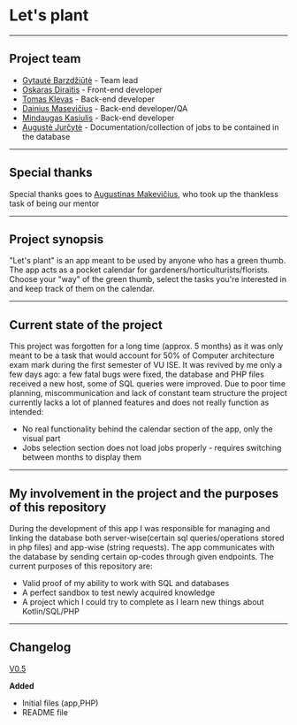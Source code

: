# Let's plant
---
##  Project team
- [Gytautė Barzdžiūtė](https://github.com/gytautele) - Team lead
- [Oskaras Diraitis](https://github.com/odiraitis) - Front-end developer
- [Tomas Klevas](https://github.com/Tomura69) - Back-end developer
- [Dainius Masevičius](https://github.com/dainiusm07) - Back-end developer/QA
- [Mindaugas Kasiulis](https://github.com/gitguuddd) - Back-end developer
- [Augustė Jurčytė](https://github.com/augustejurcyte) - Documentation/collection of jobs to be contained in the database
---
## Special thanks
Special thanks goes to [Augustinas Makevičius](https://github.com/AugustinasMK), who took up the thankless task of being our mentor

---
## Project synopsis
"Let's plant" is an app meant to be used by anyone who has a green thumb. The app acts as a pocket calendar for gardeners/horticulturists/florists. Choose your "way" of the green thumb, select the tasks you're interested in and keep track of them on the calendar.

---
## Current state of the project

This project was forgotten for a long time (approx. 5 months) as it was only meant to be a task that would account for 50% of Computer architecture exam mark during the first semester of VU ISE. It was revived by me only a few days ago: a few fatal bugs were fixed, the database and PHP files received a new host, some of SQL queries were improved. Due to poor time planning, miscommunication and lack of constant team structure the project currently lacks a lot of planned features and does not really function as intended:

- No real functionality behind the calendar section of the app, only the visual part
- Jobs selection section does not load jobs properly - requires switching between months to display them
---
## My involvement in the project and the purposes of this repository
During the development of this app I was responsible for managing and linking the database both server-wise(certain sql queries/operations stored in php files) and app-wise (string requests). The app communicates with the database by sending certain op-codes through given endpoints. The current purposes of this repository are:

- Valid proof of my ability to work with SQL and databases
- A perfect sandbox to test newly acquired knowledge
- A project which I could try to complete as I learn new things about Kotlin/SQL/PHP
---
## Changelog

[V0.5](https://github.com/gitguuddd/Letsplant/releases/tag/v0.5)

**Added**
- Initial files (app,PHP)
- README file

